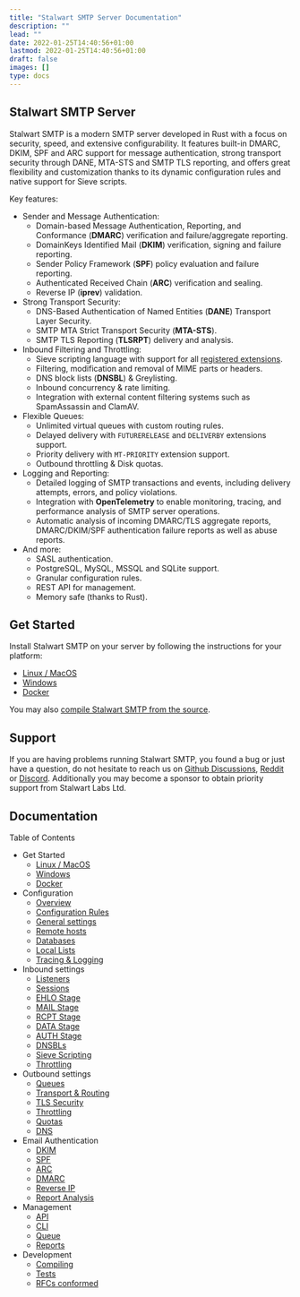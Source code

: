 ```yaml
---
title: "Stalwart SMTP Server Documentation"
description: ""
lead: ""
date: 2022-01-25T14:40:56+01:00
lastmod: 2022-01-25T14:40:56+01:00
draft: false
images: []
type: docs
---
```


## Stalwart SMTP Server

Stalwart SMTP is a modern SMTP server developed in Rust with a focus on security, speed, and extensive configurability. 
It features built-in DMARC, DKIM, SPF and ARC support for message authentication, strong transport security through DANE, MTA-STS and SMTP TLS reporting, and offers great flexibility and customization thanks to its dynamic configuration rules and native support for Sieve scripts.

Key features:

- Sender and Message Authentication:
  - Domain-based Message Authentication, Reporting, and Conformance (**DMARC**) verification and failure/aggregate reporting.
  - DomainKeys Identified Mail (**DKIM**) verification, signing and failure reporting.
  - Sender Policy Framework (**SPF**) policy evaluation and failure reporting.
  - Authenticated Received Chain (**ARC**) verification and sealing.
  - Reverse IP (**iprev**) validation.
- Strong Transport Security:
  - DNS-Based Authentication of Named Entities (**DANE**) Transport Layer Security.
  - SMTP MTA Strict Transport Security (**MTA-STS**).
  - SMTP TLS Reporting (**TLSRPT**) delivery and analysis.
- Inbound Filtering and Throttling:
  - Sieve scripting language with support for all [registered extensions](https://www.iana.org/assignments/sieve-extensions/sieve-extensions.xhtml).
  - Filtering, modification and removal of MIME parts or headers.
  - DNS block lists (**DNSBL**) & Greylisting.
  - Inbound concurrency & rate limiting.
  - Integration with external content filtering systems such as SpamAssassin and ClamAV.
- Flexible Queues:
  - Unlimited virtual queues with custom routing rules.
  - Delayed delivery with `FUTURERELEASE` and `DELIVERBY` extensions support.
  - Priority delivery with `MT-PRIORITY` extension support.
  - Outbound throttling & Disk quotas.
- Logging and Reporting:
  - Detailed logging of SMTP transactions and events, including delivery attempts, errors, and policy violations.
  - Integration with **OpenTelemetry** to enable monitoring, tracing, and performance analysis of SMTP server operations.
  - Automatic analysis of incoming DMARC/TLS aggregate reports, DMARC/DKIM/SPF authentication failure reports as well as abuse reports.
- And more:
  - SASL authentication.
  - PostgreSQL, MySQL, MSSQL and SQLite support.
  - Granular configuration rules.
  - REST API for management.
  - Memory safe (thanks to Rust).

## Get Started

Install Stalwart SMTP on your server by following the instructions for your platform:

- [Linux / MacOS](/smtp/get-started/linux/)
- [Windows](/smtp/get-started/windows/)
- [Docker](/smtp/get-started/docker/)

You may also [compile Stalwart SMTP from the source](/smtp/development/compile/).

## Support

If you are having problems running Stalwart SMTP, you found a bug or just have a question,
do not hesitate to reach us on [Github Discussions](https://github.com/stalwartlabs/smtp-server/discussions),
[Reddit](https://www.reddit.com/r/stalwartlabs) or [Discord](https://discord.gg/jtgtCNj66U).
Additionally you may become a sponsor to obtain priority support from Stalwart Labs Ltd.

## Documentation

Table of Contents

- Get Started
  - [Linux / MacOS](/smtp/get-started/linux/)
  - [Windows](/smtp/get-started/windows/)
  - [Docker](/smtp/get-started/docker/)
- Configuration
  - [Overview](/smtp/settings/overview)
  - [Configuration Rules](/smtp/settings/rules)
  - [General settings](/smtp/settings/general)
  - [Remote hosts](/smtp/settings/remote)
  - [Databases](/smtp/settings/database)
  - [Local Lists](/smtp/settings/list)
  - [Tracing & Logging](/smtp/settings/tracing)
- Inbound settings
  - [Listeners](/smtp/inbound/listeners)
  - [Sessions](/smtp/inbound/session)
  - [EHLO Stage](/smtp/inbound/ehlo)
  - [MAIL Stage](/smtp/inbound/mail)
  - [RCPT Stage](/smtp/inbound/rcpt)
  - [DATA Stage](/smtp/inbound/data)
  - [AUTH Stage](/smtp/inbound/auth)
  - [DNSBLs](/smtp/inbound/dnsbl)
  - [Sieve Scripting](/smtp/inbound/sieve)
  - [Throttling](/smtp/inbound/throttle)
- Outbound settings
  - [Queues](/smtp/outbound/queue)
  - [Transport & Routing](/smtp/outbound/transport)
  - [TLS Security](/smtp/outbound/tls)
  - [Throttling](/smtp/outbound/throttle)
  - [Quotas](/smtp/outbound/quota)
  - [DNS](/smtp/outbound/dns)
- Email Authentication
  - [DKIM](/smtp/auth/dkim)
  - [SPF](/smtp/auth/spf)
  - [ARC](/smtp/auth/arc)
  - [DMARC](/smtp/auth/dmarc)
  - [Reverse IP](/smtp/auth/iprev)
  - [Report Analysis](/smtp/auth/analysis)
- Management
  - [API](/smtp/management/api)
  - [CLI](/smtp/management/cli)
  - [Queue](/smtp/management/queue)
  - [Reports](/smtp/management/reports)
- Development
  - [Compiling](/smtp/development/compile/)
  - [Tests](/smtp/development/test/)
  - [RFCs conformed](/smtp/development/rfc/)
